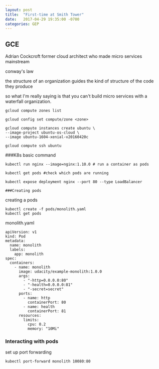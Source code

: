 ```yaml
---
layout: post
title:  "First-time at Smith Tower"
date:   2017-04-29 19:35:00 -0700
categories: GEP
---
```

## GCE


Adrian Cockcroft former cloud architect who made micro services mainstream


conway's law

the structure of an organization guides the kind of structure of the code they produce

so what I'm really saying is that you can't build micro services with a waterfall organization.


```
gcloud compute zones list

gcloud config set compute/zone <zone>

gcloud compute instances create ubuntu \
--image-project ubuntu-os-cloud \
--image ubuntu-1604-xenial-v20160420c

gcloud compute ssh ubuntu

```

###K8s basic command

```
kubectl run nginx --image=nginx:1.10.0 # run a container as pods

kubectl get pods #check which pods are running

kubectl expose deployment nginx --port 80 --type LoadBalancer

###Creating pods

```
creating a pods
```
kubectl create -f pods/monolith.yaml
kubectl get pods

```

monolith.yaml
```
apiVersion: v1
kind: Pod
metadata:
  name: monolith
  labels:
    app: monolith
spec:
  containers:
    - name: monolith
      image: udacity/example-monolith:1.0.0
      args:
        - "-http=0.0.0.0:80"
        - "-health=0.0.0.0:81"
        - "-secret=secret"
      ports:
        - name: http
          containerPort: 80
        - name: health
          containerPort: 81
      resources:
        limits:
          cpu: 0.2
          memory: "10Mi"

```
### Interacting with pods

set up port forwarding

```
kubectl port-forward monolith 10080:80
```
